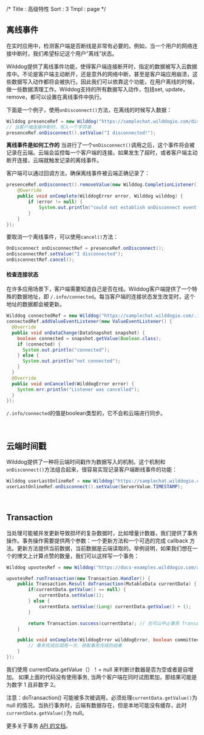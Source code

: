 /*
Title : 高级特性
Sort : 3
Tmpl : page
*/


## 离线事件

在实时应用中，检测客户端是否断线是非常有必要的。例如，当一个用户的网络连接中断时，我们希望标记这个用户“离线”状态。

Wilddog提供了离线事件功能，使得客户端连接断开时，指定的数据被写入云数据库中。不论是客户端主动断开，还是意外的网络中断，甚至是客户端应用崩溃，这些数据写入动作都将会被执行。因此我们可以依靠这个功能，在用户离线的时候，做一些数据清理工作。Wilddog支持的所有数据写入动作，包括set, update，remove，都可以设置在离线事件中执行。

下面是一个例子，使用`onDisconnect()`方法，在离线的时候写入数据：

```java
Wilddog presenceRef = new Wilddog("https://samplechat.wilddogio.com/disconnectmessage");
// 当客户端连接中断时，写入一个字符串
presenceRef.onDisconnect().setValue("I disconnected!");
```

**离线事件是如何工作的**
当进行了一个`onDisconnect()`调用之后，这个事件将会被记录在云端。云端会监控每一个客户端的连接。如果发生了超时，或者客户端主动断开连接，云端就触发记录的离线事件。

客户端可以通过回调方法，确保离线事件被云端正确记录了：

```java
presenceRef.onDisconnect().removeValue(new Wilddog.CompletionListener() {
    @Override
    public void onComplete(WilddogError error, Wilddog wilddog) {
        if (error != null) {
            System.out.println("could not establish onDisconnect event:" + error.getMessage());
        }
    }
});
```

要取消一个离线事件，可以使用`cancel()`方法：

```java
OnDisconnect onDisconnectRef = presenceRef.onDisconnect();
onDisconnectRef.setValue("I disconnected");
onDisconnectRef.cancel();
```

#### 检查连接状态
在许多应用场景下，客户端需要知道自己是否在线。Wilddog客户端提供了一个特殊的数据地址，即 `/.info/connected`。每当客户端的连接状态发生改变时，这个地址的数据都会被更新。

```java
Wilddog connectedRef = new Wilddog("https://samplechat.wilddogio.com/.info/connected");
connectedRef.addValueEventListener(new ValueEventListener() {
  @Override
  public void onDataChange(DataSnapshot snapshot) {
    boolean connected = snapshot.getValue(Boolean.class);
    if (connected) {
      System.out.println("connected");
    } else {
      System.out.println("not connected");
    }
  }
  @Override
  public void onCancelled(WilddogError error) {
    System.err.println("Listener was cancelled");
  }
});
```

`/.info/connected`的值是boolean类型的，它不会和云端进行同步。

<br>

## 云端时间戳

Wilddog提供了一种将云端时间戳作为数据写入的机制。这个机制和`onDisconnect()`方法组合起来，很容易实现记录客户端断线事件的功能：

```java
Wilddog userLastOnlineRef = new Wilddog("https://samplechat.wilddogio.com/users/joe/lastOnline");
userLastOnlineRef.onDisconnect().setValue(ServerValue.TIMESTAMP);
```

<br>

## Transaction

当处理可能被并发更新导致损坏的复杂数据时，比如增量计数器，我们提供了事务操作。事务操作需要提供两个参数：一个更新方法和一个可选的完成 callback 方法。更新方法提供当前数据，当前数据是云端读取的。举例说明，如果我们想在一个的博文上计算点赞的数量，我们可以这样写一个事务： 

```java
Wilddog upvotesRef = new Wilddog("https://docs-examples.wilddogio.com/android/saving-data/wildblog/posts/-JRHTHaIs-jNPLXOQivY/upvotes");

upvotesRef.runTransaction(new Transaction.Handler() {
    public Transaction.Result doTransaction(MutableData currentData) {
        if(currentData.getValue() == null) {
            currentData.setValue(1);
        } else {
            currentData.setValue((Long) currentData.getValue() + 1);
        }

        return Transaction.success(currentData); // 也可以中止事务 Transaction.abort()
    }

    public void onComplete(WilddogError wilddogError, boolean committed, DataSnapshot currentData) {
        // 事务完成后调用一次，获取事务完成的结果
    }
});
```

我们使用 currentData.getValue（）！= null  来判断计数器是否为空或者是自增加。
如果上面的代码没有使用事务, 当两个客户端在同时试图累加，那结果可能是为数字 1 且非数字 2。

注意：doTransaction() 可能被多次被调用，必须处理`currentData.getValue()`为 null 的情况。当执行事务时，云端有数据存在，但是本地可能没有缓存，此时`currentData.getValue()`为 null。

更多关于事务 [API 的文档](/android/api)。